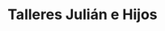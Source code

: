 ---
title: "Talleres Julián e Hijos"
url: /llerena/talleres-julian-e-hijos/
shop: reparación de automóviles
---